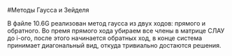 #Методы Гаусса и Зейделя

В файле 10.6G реализован метод гаусса из двух ходов: прямого и обратного. Во премя прямого хода убираем все члены в матрице СЛАУ до i-ого, после этого начинается обратных ход, в конце система принимает диагональный вид, откуда тривиально достаются решения. 


